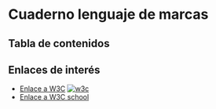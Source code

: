 # Cuaderno lenguaje de marcas
## Tabla de contenidos

## Enlaces de interés 
* [Enlace a W3C](https://www.w3.org/) [![w3c](https://www.w3.org/)](https://upload.wikimedia.org/wikipedia/commons/thumb/e/ed/W3C%C2%AE_Icon.svg/1200px-W3C%C2%AE_Icon.svg.png)
* [Enlace a W3C school](https://www.w3schools.com/)
